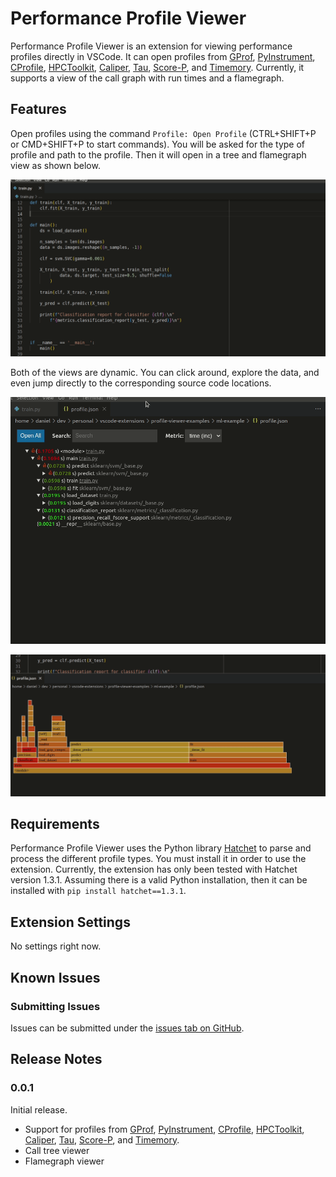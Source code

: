 # Performance Profile Viewer

Performance Profile Viewer is an extension for viewing performance profiles 
directly in VSCode. 
It can open profiles from 
[GProf](https://ftp.gnu.org/old-gnu/Manuals/gprof-2.9.1/html_mono/gprof.html), 
[PyInstrument](https://pyinstrument.readthedocs.io/en/latest/), 
[CProfile](https://docs.python.org/3/library/profile.html#module-cProfile), 
[HPCToolkit](http://hpctoolkit.org/), 
[Caliper](https://software.llnl.gov/Caliper/), 
[Tau](http://www.cs.uoregon.edu/research/tau/home.php), 
[Score-P](https://www.vi-hps.org/projects/score-p/), 
and [Timemory](https://github.com/NERSC/timemory).
Currently, it supports a view of the call graph with run times and a flamegraph.

## Features

Open profiles using the command `Profile: Open Profile` (CTRL+SHIFT+P or 
CMD+SHIFT+P to start commands).
You will be asked for the type of profile and path to the profile.
Then it will open in a tree and flamegraph view as shown below.

![Opening Profile](images/opening-profile.gif)

Both of the views are dynamic.
You can click around, explore the data, and even jump directly
to the corresponding source code locations.

![Exploring Tree View](images/exploring-tree.gif)

![Exploring FlameGraph View](images/exploring-flamegraph.gif)

## Requirements

Performance Profile Viewer uses the Python library 
[Hatchet](https://hatchet.readthedocs.io/en/latest/) 
to parse and process the different profile types.
You must install it in order to use the extension.
Currently, the extension has only been tested with Hatchet version 1.3.1.
Assuming there is a valid Python installation, then it can be installed with 
`pip install hatchet==1.3.1`.

## Extension Settings

No settings right now.

## Known Issues

### Submitting Issues

Issues can be submitted under the [issues tab on GitHub](/issues).

## Release Notes

### 0.0.1

Initial release. 

- Support for profiles from 
[GProf](https://ftp.gnu.org/old-gnu/Manuals/gprof-2.9.1/html_mono/gprof.html), 
[PyInstrument](https://pyinstrument.readthedocs.io/en/latest/), 
[CProfile](https://docs.python.org/3/library/profile.html#module-cProfile), 
[HPCToolkit](http://hpctoolkit.org/), 
[Caliper](https://software.llnl.gov/Caliper/), 
[Tau](http://www.cs.uoregon.edu/research/tau/home.php), 
[Score-P](https://www.vi-hps.org/projects/score-p/), 
and [Timemory](https://github.com/NERSC/timemory).
- Call tree viewer
- Flamegraph viewer


